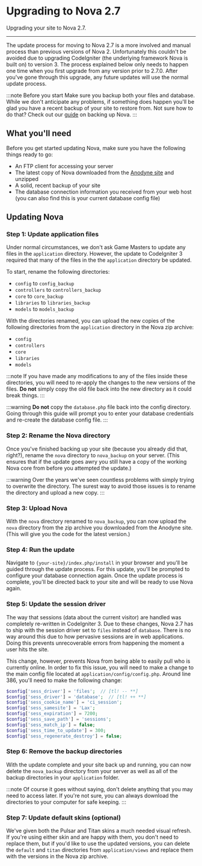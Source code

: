 # Upgrading to Nova 2.7

Upgrading your site to Nova 2.7.

---

The update process for moving to Nova 2.7 is a more involved and manual process than previous versions of Nova 2. Unfortunately this couldn't be avoided due to upgrading CodeIgniter (the underlying framework Nova is built on) to version 3. The process explained below only needs to happen one time when you first upgrade from any version prior to 2.7.0. After you've gone through this upgrade, any future updates will use the normal update process.

:::note Before you start
Make sure you backup both your files and database. While we don't anticipate any problems, if something does happen you'll be glad you have a recent backup of your site to restore from. Not sure how to do that? Check out our [guide](/docs/2.7/backing-up-nova) on backing up Nova.
:::

## What you'll need

Before you get started updating Nova, make sure you have the following things ready to go:

- An FTP client for accessing your server
- The latest copy of Nova downloaded from the [Anodyne site](https://anodyne-productions.com) and unzipped
- A solid, recent backup of your site
- The database connection information you received from your web host (you can also find this is your current database config file)

## Updating Nova

### Step 1: Update application files

Under normal circumstances, we don't ask Game Masters to update any files in the `application` directory. However, the update to CodeIgniter 3 required that many of the files in the the `application` directory be updated.

To start, rename the following directories:

- `config` to `config_backup`
- `controllers` to `controllers_backup`
- `core` to `core_backup`
- `libraries` to `libraries_backup`
- `models` to `models_backup`

With the directories renamed, you can upload the new copies of the following directories from the `application` directory in the Nova zip archive:

- `config`
- `controllers`
- `core`
- `libraries`
- `models`

:::note
If you have made any modifications to any of the files inside these directories, you will need to re-apply the changes to the new versions of the files. **Do not** simply copy the old file back into the new directory as it could break things.
:::

:::warning
**Do not** copy the `database.php` file back into the config directory. Going through this guide will prompt you to enter your database credentials and re-create the database config file.
:::

### Step 2: Rename the Nova directory

Once you've finished backing up your site (because you already did that, right?), rename the `nova` directory to `nova_backup` on your server. (This ensures that if the update goes awry you still have a copy of the working Nova core from before you attempted the update.)

:::warning
Over the years we've seen countless problems with simply trying to overwrite the directory. The surest way to avoid those issues is to rename the directory and upload a new copy.
:::

### Step 3: Upload Nova

With the `nova` directory renamed to `nova_backup`, you can now upload the `nova` directory from the zip archive you downloaded from the Anodyne site. (This will give you the code for the latest version.)

### Step 4: Run the update

Navigate to `{your-site}/index.php/install` in your browser and you'll be guided through the update process. For this update, you'll be prompted to configure your database connection again. Once the update process is complete, you'll be directed  back to your site and will be ready to use Nova again.

### Step 5: Update the session driver

The way that sessions (data about the current visitor) are handled was completely re-written in CodeIgniter 3. Due to these changes, Nova 2.7 has to ship with the session driver set to `files` instead of `database`. There is no way around this due to how pervasive sessions are in web applications. Doing this prevents unrecoverable errors from happening the moment a user hits the site.

This change, however, prevents Nova from being able to easily pull who is currently online. In order to fix this issue, you will need to make a change to the main config file located at `application/config/config.php`. Around line 386, you'll need to make the following change:

```php
$config['sess_driver'] = 'files';  // [tl! -- **]
$config['sess_driver'] = 'database';  // [tl! ++ **]
$config['sess_cookie_name'] = 'ci_session';
$config['sess_samesite'] = 'Lax';
$config['sess_expiration'] = 7200;
$config['sess_save_path'] = 'sessions';
$config['sess_match_ip'] = false;
$config['sess_time_to_update'] = 300;
$config['sess_regenerate_destroy'] = false;
```

### Step 6: Remove the backup directories

With the update complete and your site back up and running, you can now delete the `nova_backup` directory from your server as well as all of the backup directories in your `application` folder.

:::note
Of course it goes without saying, don't delete anything that you may need to access later. If you're not sure, you can always download the directories to your computer for safe keeping.
:::

### Step 7: Update default skins (optional)

We've given both the Pulsar and Titan skins a much needed visual refresh. If you're using either skin and are happy with them, you don't need to replace them, but if you'd like to use the updated versions, you can delete the `default` and `titan` directories from `application/views` and replace them with the versions in the Nova zip archive.